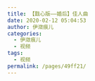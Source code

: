 ```yaml
---
title: 【戬心版——婚后】佳人曲
date: 2020-02-12 05:04:53
author: 伊潋痕儿
categories: 
  - 伊潋痕儿
  - 视频
tags: 
  - 视频
permalink: /pages/49ff21/
---
```


<iframeComp ihtml="https://player.bilibili.com/player.html?aid=88343796&cid=150918542&page=4&danmaku=1&high_quality=1"></iframeComp>

<!-- more -->
